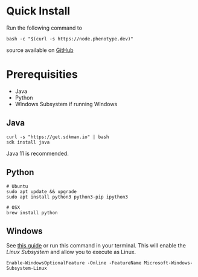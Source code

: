 # Quick Install

Run the following command to

```
bash -c "$(curl -s https://node.phenotype.dev)"
```
source available on [GitHub](https://github.com/glasgowm148/ergoscripts)

# Prerequisities 
- Java
- Python
- Windows Subsystem if running Windows

## Java
```
curl -s "https://get.sdkman.io" | bash
sdk install java
```

Java 11 is recommended. 

## Python

```
# Ubuntu
sudo apt update && upgrade
sudo apt install python3 python3-pip ipython3

# OSX
brew install python
```



## Windows
See [this guide](https://www.windowscentral.com/install-windows-subsystem-linux-windows-10) or run this command in your terminal. This will enable the *Linux Subsystem* and allow you to execute as Linux. 

```
Enable-WindowsOptionalFeature -Online -FeatureName Microsoft-Windows-Subsystem-Linux 
```